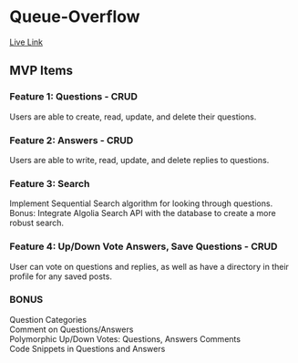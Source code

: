 # Queue-Overflow
[Live Link](https://flow-over-stack-3000.herokuapp.com/)
## MVP Items
### Feature 1: Questions - CRUD

  Users are able to create, read, update, and delete their questions.
  
### Feature 2: Answers - CRUD

  Users are able to write, read, update, and delete replies to questions.
  
### Feature 3: Search 

  Implement Sequential Search algorithm for looking through questions. 
  Bonus: Integrate Algolia Search API with the database to create a more robust search.
  
### Feature 4: Up/Down Vote Answers, Save Questions - CRUD

  User can vote on questions and replies, as well as have a directory in their profile for any saved posts.
  
### BONUS
Question Categories\
Comment on Questions/Answers\
Polymorphic Up/Down Votes: Questions, Answers Comments\
Code Snippets in Questions and Answers
